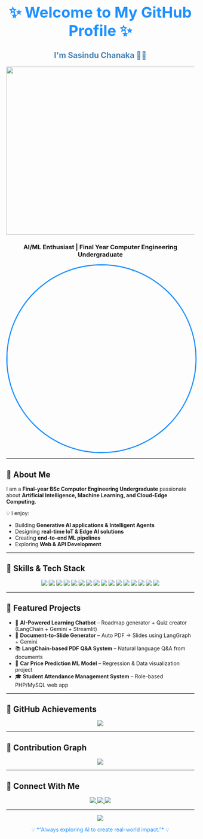 <!-- Profile README for Sasindu Chanaka -->
<h1 align="center" style="font-size:40px; color:#1E90FF;">✨ Welcome to My GitHub Profile ✨</h1>
<h2 align="center" style="color:#4682B4;">I'm Sasindu Chanaka 👨‍💻</h2>

<p align="center">
  <img src="https://readme-typing-svg.herokuapp.com?color=1E90FF&size=22&center=true&vCenter=true&width=600&lines=AI+%7C+ML+%7C+GenAI+%7C+Agents+%7C+Web+Dev;Passionate+about+AI-powered+solutions;Exploring+Edge+AI+%26+Cloud+Hybrid+Systems" width="700" height="450" />
</p>

<h3 align="center">AI/ML Enthusiast | Final Year Computer Engineering Undergraduate</h3>

<p align="center">
  <img src="https://github.com/user-attachments/assets/ec106cba-e185-4747-94d5-875fe661db25" width="700" height="500" style="border-radius:50%; border:3px solid #1E90FF;" alt="chanak"/>
</p>

---

## 🔵 About Me  

I am a **Final-year BSc Computer Engineering Undergraduate** passionate about **Artificial Intelligence, Machine Learning, and Cloud-Edge Computing**.  

💡 I enjoy:  
- Building **Generative AI applications & Intelligent Agents**  
- Designing **real-time IoT & Edge AI solutions**  
- Creating **end-to-end ML pipelines**  
- Exploring **Web & API Development**  

---

## 🔵 Skills & Tech Stack  

<p align="center">
  <!-- Languages -->
  <img src="https://img.shields.io/badge/Python-3776AB?style=for-the-badge&logo=python&logoColor=white" />
  <img src="https://img.shields.io/badge/C++-00599C?style=for-the-badge&logo=cplusplus&logoColor=white" />
  <img src="https://img.shields.io/badge/Java-007396?style=for-the-badge&logo=openjdk&logoColor=white" />
  <img src="https://img.shields.io/badge/C-A8B9CC?style=for-the-badge&logo=c&logoColor=black" />

  <!-- AI/ML -->
  <img src="https://img.shields.io/badge/TensorFlow-FF6F00?style=for-the-badge&logo=tensorflow&logoColor=white" />
  <img src="https://img.shields.io/badge/PyTorch-EE4C2C?style=for-the-badge&logo=pytorch&logoColor=white" />
  <img src="https://img.shields.io/badge/ScikitLearn-F7931E?style=for-the-badge&logo=scikitlearn&logoColor=white" />
  <img src="https://img.shields.io/badge/LangChain-0E76A8?style=for-the-badge&logo=chainlink&logoColor=white" />

  <!-- Web -->
  <img src="https://img.shields.io/badge/React-61DAFB?style=for-the-badge&logo=react&logoColor=black" />
  <img src="https://img.shields.io/badge/Node.js-339933?style=for-the-badge&logo=nodedotjs&logoColor=white" />
  <img src="https://img.shields.io/badge/FastAPI-009688?style=for-the-badge&logo=fastapi&logoColor=white" />
  <img src="https://img.shields.io/badge/Streamlit-FF4B4B?style=for-the-badge&logo=streamlit&logoColor=white" />

  <!-- DBs -->
  <img src="https://img.shields.io/badge/MySQL-4479A1?style=for-the-badge&logo=mysql&logoColor=white" />
  <img src="https://img.shields.io/badge/MongoDB-47A248?style=for-the-badge&logo=mongodb&logoColor=white" />
  <img src="https://img.shields.io/badge/FAISS-006600?style=for-the-badge&logo=vector&logoColor=white" />
  <img src="https://img.shields.io/badge/Pinecone-03989E?style=for-the-badge&logo=pinecone&logoColor=white" />
</p>

---

## 🔵 Featured Projects  

- 🤖 **AI-Powered Learning Chatbot** – Roadmap generator + Quiz creator (LangChain + Gemini + Streamlit)  
- 📑 **Document-to-Slide Generator** – Auto PDF → Slides using LangGraph + Gemini  
- 📚 **LangChain-based PDF Q&A System** – Natural language Q&A from documents  
- 🚗 **Car Price Prediction ML Model** – Regression & Data visualization project  
- 🎓 **Student Attendance Management System** – Role-based PHP/MySQL web app  

---

## 🔵 GitHub Achievements  

<p align="center">
  <img src="https://github-profile-trophy.vercel.app/?username=sasinduchanaka&theme=algolia&no-frame=true&margin-w=10" />
</p>

---

## 🔵 Contribution Graph  

<p align="center">
  <img src="https://github-readme-activity-graph.vercel.app/graph?username=sasinduchanaka&theme=react-dark&hide_border=true&color=1E90FF&line=1E90FF&point=4682B4" />
</p>

---

## 🔵 Connect With Me  

<p align="center">
  <a href="mailto:sasinduchanaka762@gmail.com">
    <img src="https://img.shields.io/badge/Email-D14836?style=for-the-badge&logo=gmail&logoColor=white" />
  </a>
  <a href="https://www.linkedin.com/in/sasindu-chanaka-1b185b359/">
    <img src="https://img.shields.io/badge/LinkedIn-0A66C2?style=for-the-badge&logo=linkedin&logoColor=white" />
  </a>
  <a href="https://github.com/sasinduchanaka">
    <img src="https://img.shields.io/badge/GitHub-181717?style=for-the-badge&logo=github&logoColor=white" />
  </a>
</p>

---

<p align="center">
  <img src="https://readme-typing-svg.herokuapp.com?color=1E90FF&size=24&center=true&vCenter=true&width=650&lines=Hello+👋;Passionate+about+AI+%26+ML;Exploring+Generative+AI+%26+Agents;Building+Web+Apps+%26+Edge+AI+Solutions;Let's+build+something+amazing+🚀" />
</p>


<p align="center" style="color:#1E90FF;">💡 *“Always exploring AI to create real-world impact.”* 💡</p>
